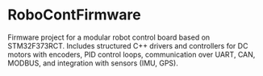 # RoboContFirmware
Firmware project for a modular robot control board based on STM32F373RCT. Includes structured C++ drivers and controllers for DC motors with encoders, PID control loops, communication over UART, CAN, MODBUS, and integration with sensors (IMU, GPS).
